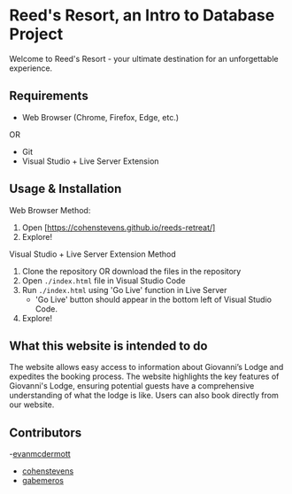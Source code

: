 # Reed's Resort, an Intro to Database Project

Welcome to Reed's Resort - your ultimate destination for an unforgettable experience.

## Requirements

- Web Browser (Chrome, Firefox, Edge, etc.)
  
OR

- Git
- Visual Studio + Live Server Extension

## Usage & Installation

Web Browser Method:
1. Open [https://cohenstevens.github.io/reeds-retreat/]
2. Explore!

Visual Studio + Live Server Extension Method
1. Clone the repository OR download the files in the repository
2. Open `./index.html` file in Visual Studio Code
3. Run `./index.html` using 'Go Live' function in Live Server
    - 'Go Live' button should appear in the bottom left of Visual Studio Code.
4. Explore!

## What this website is intended to do
The website allows easy access to information about Giovanni’s Lodge and expedites the booking process. The website highlights the key features of Giovanni's Lodge, ensuring potential guests have a comprehensive understanding of what the lodge is like. Users can also book directly from our website.

## Contributors

-[evanmcdermott](https://github.com/Emcd10)
- [cohenstevens](https://github.com/cohenstevens)
- [gabemeros](https://github.com/gabemeros)
